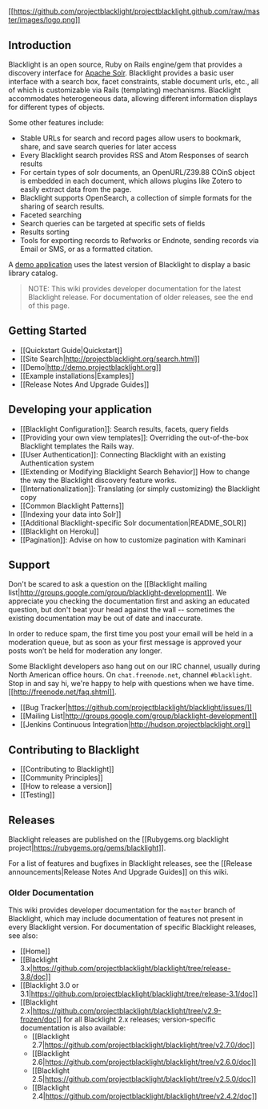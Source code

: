 #
[[https://github.com/projectblacklight/projectblacklight.github.com/raw/master/images/logo.png]]

## Introduction

Blacklight is an open source, Ruby on Rails engine/gem that provides a discovery interface for  [Apache Solr](http://lucene.apache.org/solr). Blacklight provides a basic user interface with a search box, facet constraints, stable document urls, etc., all of which is customizable via Rails (templating) mechanisms.  Blacklight accommodates heterogeneous data, allowing different information displays for different types of objects. 

Some other features include:

* Stable URLs for search and record pages allow users to bookmark, share, and save search queries for later access
* Every Blacklight search provides RSS and Atom Responses of search results
* For certain types of solr documents, an OpenURL/Z39.88 COinS object is embedded in each document, which allows plugins like Zotero to easily extract data from the page.
* Blacklight supports OpenSearch, a collection of simple formats for the sharing of search results.
* Faceted searching
* Search queries can be targeted at specific sets of fields
* Results sorting
* Tools for exporting records to Refworks or Endnote, sending records via Email or SMS, or as a formatted citation.

A [demo application](http://demo.projectblacklight.org) uses the latest version of Blacklight to display a basic library catalog.

> NOTE: This wiki provides developer documentation for the latest Blacklight release. For documentation of older releases, see the end of this page.

## Getting Started
* [[Quickstart Guide|Quickstart]]
* [[Site Search|http://projectblacklight.org/search.html]]
* [[Demo|http://demo.projectblacklight.org]]
* [[Example installations|Examples]]
* [[Release Notes And Upgrade Guides]]


## Developing your application
* [[Blacklight Configuration]]: Search results, facets, query fields
* [[Providing your own view templates]]: Overriding the out-of-the-box Blacklight templates the Rails way.
* [[User Authentication]]: Connecting Blacklight with an existing Authentication system
* [[Extending or Modifying Blacklight Search Behavior]] How to change the way the Blacklight discovery feature works.
* [[Internationalization]]: Translating (or simply customizing) the Blacklight copy
* [[Common Blacklight Patterns]]
* [[Indexing your data into Solr]]
* [[Additional Blacklight-specific Solr documentation|README_SOLR]]
* [[Blacklight on Heroku]]
* [[Pagination]]: Advise on how to customize pagination with Kaminari


## Support
Don't be scared to ask a question on the [[Blacklight mailing list|http://groups.google.com/group/blacklight-development]]. We appreciate you checking the documentation first and asking an educated question, but don't beat your head against the wall -- sometimes the existing documentation may be out of date and inaccurate.

In order to reduce spam, the first time you post your email will be held in a moderation queue, but as soon as your first message is approved your posts won’t be held for moderation any longer. 

Some Blacklight developers aso hang out on our IRC channel, usually during North American office hours. On `chat.freenode.net`, channel `#blacklight`. Stop in and say hi, we're happy to help with questions when we have time. [[http://freenode.net/faq.shtml]].

* [[Bug Tracker|https://github.com/projectblacklight/blacklight/issues/]]
* [[Mailing List|http://groups.google.com/group/blacklight-development]]
* [[Jenkins Continuous Integration|http://hudson.projectblacklight.org]]

## Contributing to Blacklight

* [[Contributing to Blacklight]]
* [[Community Principles]]
* [[How to release a version]]
* [[Testing]]

## Releases
Blacklight releases are published on the [[Rubygems.org blacklight project|https://rubygems.org/gems/blacklight]].

For a list of features and bugfixes in Blacklight releases, see the [[Release announcements|Release Notes And Upgrade Guides]] on this wiki.

### Older Documentation
This wiki provides developer documentation for the ```master``` branch of Blacklight, which may include documentation of features not present in every Blacklight version. For documentation of specific Blacklight releases, see also:

* [[Home]]
* [[Blacklight 3.x|https://github.com/projectblacklight/blacklight/tree/release-3.8/doc]]
* [[Blacklight 3.0 or 3.1|https://github.com/projectblacklight/blacklight/tree/release-3.1/doc]]
* [[Blacklight 2.x|https://github.com/projectblacklight/blacklight/tree/v2.9-frozen/doc]] for all Blacklight 2.x releases; version-specific documentation is also available:
    * [[Blacklight 2.7|https://github.com/projectblacklight/blacklight/tree/v2.7.0/doc]]
    * [[Blacklight 2.6|https://github.com/projectblacklight/blacklight/tree/v2.6.0/doc]]
    * [[Blacklight 2.5|https://github.com/projectblacklight/blacklight/tree/v2.5.0/doc]]
    * [[Blacklight 2.4|https://github.com/projectblacklight/blacklight/tree/v2.4.2/doc]]